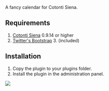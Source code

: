 A fancy calendar for Cotonti Siena.

## Requirements ##
1. [Cotonti Siena](http://www.cotonti.com) 0.9.14 or higher
2. [Twitter's Bootstrap](http://getbootstrap.com/) 3. (included)

## Installation ##
1. Copy the plugin to your plugins folder.
2. Install the plugin in the administration panel.

![](http://twiebie.com/screenshots/calendar-prev.jpg)